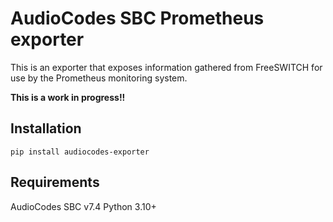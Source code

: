 # AudioCodes SBC Prometheus exporter
This is an exporter that exposes information gathered from FreeSWITCH for use by the Prometheus monitoring system.

**This is a work in progress!!**

## Installation
`pip install audiocodes-exporter`

## Requirements
AudioCodes SBC v7.4
Python 3.10+